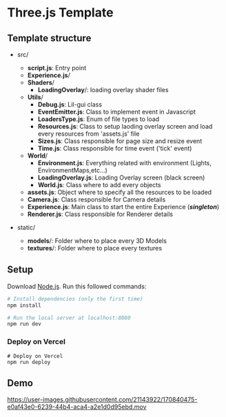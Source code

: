 # Three.js Template

## Template structure

- src/

  - **script.js**: Entry point
  - **Experience.js**/
  - **Shaders**/
    - **LoadingOverlay**/: loading overlay shader files
  - **Utils**/
    - **Debug.js**: Lil-gui class
    - **EventEmitter.js**: Class to implement event in Javascript
    - **LoadersType.js**: Enum of file types to load
    - **Resources.js**: Class to setup laoding overlay screen and load every resources from 'assets.js' file
    - **Sizes.js**: Class responsible for page size and resize event
    - **Time.js**: Class responsible for time event ('tick' event)
  - **World**/
    - **Environment.js**: Everything related with environment (Lights, EnvironmentMaps,etc...)
    - **LoadingOverlay.js**: Loading Overlay screen (black screen)
    - **World.js**: Class where to add every objects
  - **assets.js**: Object where to specify all the resources to be loaded
  - **Camera.js**: Class responsible for Camera details
  - **Experience.js**: Main class to start the entire Experience (**_singleton_**)
  - **Renderer.js**: Class responsible for Renderer details

- static/
  - **models**/: Folder where to place every 3D Models
  - **textures**/: Folder where to place every textures

## Setup

Download [Node.js](https://nodejs.org/en/download/).
Run this followed commands:

```bash
# Install dependencies (only the first time)
npm install

# Run the local server at localhost:8080
npm run dev
```

### Deploy on Vercel

```
# Deploy on Vercel
npm run deploy
```

## Demo

https://user-images.githubusercontent.com/21143922/170840475-e0af43e0-6239-44b4-aca4-a2e1d0d95ebd.mov
